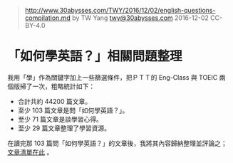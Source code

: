 ﻿> http://www.30abysses.com/TWY/2016/12/02/english-questions-compilation.md
> by TW Yang <twy@30abysses.com> 2016-12-02 CC-BY-4.0

# 「如何學英語？」相關問題整理

我用「學」作為關鍵字加上一些篩選條件，把ＰＴＴ的 Eng-Class  與 TOEIC  兩
個版掃了一次，粗略統計如下：

* 合計共約 44200  篇文章。
* 至少 103  篇文章是問「如何學英語？」。
* 至少 71 篇文章是談學習心得。
* 至少 29 篇文章整理了學習資源。

在讀完那 103  篇問「如何學英語？」的文章後，我將其內容歸納整理並評論之；
[文章清單在此][1] 。

[1]: http://www.30abysses.com/TWY/2016/12/02/index.html
